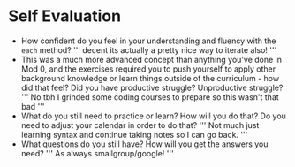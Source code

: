 # Self Evaluation

- How confident do you feel in your understanding and fluency with the `each` method?
''' decent its actually a pretty nice way to iterate also! '''
- This was a much more advanced concept than anything you've done in Mod 0, and the exercises required you to push yourself to apply other background knowledge or learn things outside of the curriculum - how did that feel? Did you have productive struggle? Unproductive struggle?
''' No tbh I grinded some coding courses to prepare so this wasn't that bad '''
- What do you still need to practice or learn? How will you do that? Do you need to adjust your calendar in order to do that?
''' Not much just learning syntax and continue taking notes so I can go back. '''
- What questions do you still have? How will you get the answers you need?
''' As always smallgroup/google! '''
